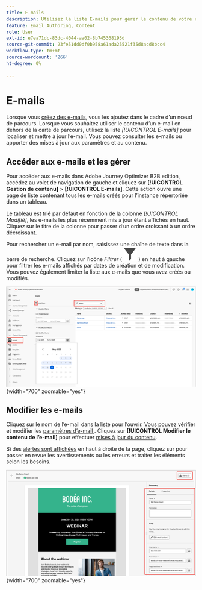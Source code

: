 ```yaml
---
title: E-mails
description: Utilisez la liste E-mails pour gérer le contenu de votre e-mail dans Adobe Journey Optimizer B2B edition. Vous pouvez facilement évaluer et mettre à jour les e-mails dans vos parcours.
feature: Email Authoring, Content
role: User
exl-id: e7ea71dc-83dc-4044-aa02-8b745368193d
source-git-commit: 23fe51dd0df0b958a61ada25521f35d8acd8bcc4
workflow-type: tm+mt
source-wordcount: '266'
ht-degree: 0%

---
```


# E-mails

Lorsque vous [créez des e-mails](./add-email.md), vous les ajoutez dans le cadre d’un nœud de parcours. Lorsque vous souhaitez utiliser le contenu d’un e-mail en dehors de la carte de parcours, utilisez la liste _[!UICONTROL E-mails]_ pour localiser et mettre à jour l’e-mail. Vous pouvez consulter les e-mails ou apporter des mises à jour aux paramètres et au contenu.

## Accéder aux e-mails et les gérer

Pour accéder aux e-mails dans Adobe Journey Optimizer B2B edition, accédez au volet de navigation de gauche et cliquez sur **[!UICONTROL Gestion de contenu]** > **[!UICONTROL E-mails]**. Cette action ouvre une page de liste contenant tous les e-mails créés pour l’instance répertoriée dans un tableau.

Le tableau est trié par défaut en fonction de la colonne _[!UICONTROL Modifié]_, les e-mails les plus récemment mis à jour étant affichés en haut. Cliquez sur le titre de la colonne pour passer d’un ordre croissant à un ordre décroissant.

Pour rechercher un e-mail par nom, saisissez une chaîne de texte dans la barre de recherche. Cliquez sur l’icône _Filtrer_ ( ![Icône Filtrer](../assets/do-not-localize/icon-filter.svg) ) en haut à gauche pour filtrer les e-mails affichés par dates de création et de modification. Vous pouvez également limiter la liste aux e-mails que vous avez créés ou modifiés.

![Accédez à la bibliothèque de modèles d’e-mail et filtrez par nom et dates](./assets/emails-list-filtered.png){width="700" zoomable="yes"}

## Modifier les e-mails

Cliquez sur le nom de l’e-mail dans la liste pour l’ouvrir. Vous pouvez vérifier et modifier les [ paramètres d’e-mail ](./add-email.md#define-the-email-settings). Cliquez sur **[!UICONTROL Modifier le contenu de l’e-mail]** pour effectuer [mises à jour du contenu](./email-authoring.md).

Si des [alertes sont affichées](./add-email.md#check-alerts) en haut à droite de la page, cliquez sur pour passer en revue les avertissements ou les erreurs et traiter les éléments selon les besoins.

![Ouvrir l’e-mail pour effectuer des mises à jour](./assets/email-open-update.png){width="700" zoomable="yes"}
